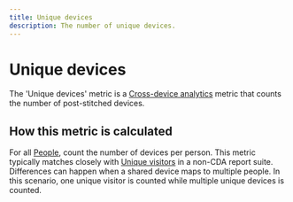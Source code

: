 ```yaml
---
title: Unique devices
description: The number of unique devices.
---
```


# Unique devices

The 'Unique devices' metric is a [Cross-device analytics](../cda/overview.md) metric that counts the number of post-stitched devices.

## How this metric is calculated

For all [People](people.md), count the number of devices per person. This metric typically matches closely with [Unique visitors](unique-visitors.md) in a non-CDA report suite. Differences can happen when a shared device maps to multiple people. In this scenario, one unique visitor is counted while multiple unique devices is counted.

